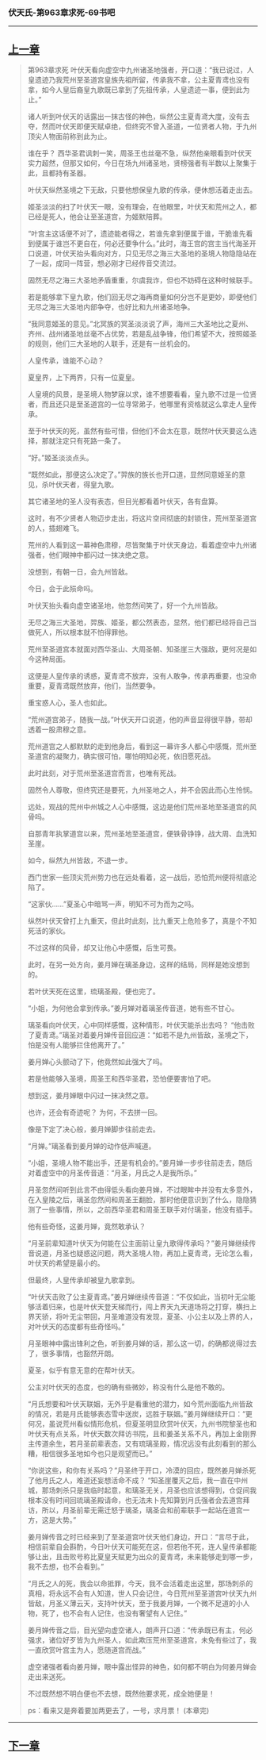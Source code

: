 ### 伏天氏-第963章求死-69书吧

--------
[上一章](./762fd2d97ccf625d83c8cb5c6a90f469.md)
--------


>
>
>
>第963章求死
>叶伏天看向虚空中九州诸圣地强者，开口道：“我已说过，人皇遗迹乃我荒州至圣道宫皇族先祖所留，传承我不拿，公主夏青鸢也没有拿，如今人皇后裔皇九歌既已拿到了先祖传承，人皇遗迹一事，便到此为止。”
>
>诸人听到叶伏天的话露出一抹古怪的神色，纵然公主夏青鸢大度，没有去夺，然而叶伏天即便天赋卓绝，但终究不曾入圣道，一位贤者人物，于九州顶尖人物面前称到此为止。
>
>谁在乎？
>西华圣君讽刺一笑，周圣王也丝毫不急，纵然他亲眼看到叶伏天实力超然，但那又如何，今日在场九州诸圣地，贤榜强者有半数以上聚集于此，且都持有圣器。
>
>叶伏天纵然圣境之下无敌，只要他想保皇九歌的传承，便休想活着走出去。
>
>姬圣淡淡的扫了叶伏天一眼，没有理会，在他眼里，叶伏天和荒州之人，都已经是死人，他会让至圣道宫，为姬默陪葬。
>
>“叶宫主这话便不对了，遗迹能者得之，若谁先拿到便属于谁，干脆谁先看到便属于谁岂不更自在，何必还要争什么。”此时，海王宫的宫主当代海圣开口说道，叶伏天抬头看向对方，只见无尽之海三大圣地的圣境人物隐隐站在了一起，成同一阵营，想必刚才已经传音交流过。
>
>固然无尽之海三大圣地矛盾重重，尔虞我诈，但也不妨碍在这种时候联手。
>
>若是能够拿下皇九歌，他们回无尽之海再商量如何分岂不是更妙，即便他们无尽之海三大圣地内部争夺，也好比和九州诸圣地争。
>
>“我同意姬圣的意见。”北冥族的冥圣淡淡说了声，海州三大圣地比之夏州、齐州、战州诸圣地丝毫不占优势，若是乱战争锋，他们希望不大，按照姬圣的规则，他们三大圣地的人联手，还是有一丝机会的。
>
>人皇传承，谁能不心动？
>
>夏皇界，上下两界，只有一位夏皇。
>
>人皇境的风景，是圣境人物梦寐以求，谁不想要看看，皇九歌不过是一位贤者，而且还只是至圣道宫的一位寻常弟子，他哪里有资格就这么拿走人皇传承。
>
>至于叶伏天的死，虽然有些可惜，但他们不会太在意，既然叶伏天要这么选择，那就注定只有死路一条了。
>
>“好。”姬圣淡淡点头。
>
>“既然如此，那便这么决定了。”羿族的族长也开口道，显然同意姬圣的意见，杀叶伏天者，得皇九歌。
>
>其它诸圣地的圣人没有表态，但目光都看着叶伏天，各有盘算。
>
>这时，有不少贤者人物迈步走出，将这片空间彻底的封锁住，荒州至圣道宫的人，插翅难飞。
>
>荒州的人看到这一幕神色肃穆，尽皆聚集于叶伏天身边，看着虚空中九州诸强者，他们眼神中都闪过一抹决绝之意。
>
>没想到，有朝一日，会九州皆敌。
>
>今日，会于此殒命吗。
>
>叶伏天抬头看向虚空诸圣地，他忽然间笑了，好一个九州皆敌。
>
>无尽之海三大圣地，羿族、姬圣，都公然表态，显然，他们都已经将自己当做死人，所以根本就不怕得罪他。
>
>荒州至圣道宫本就面对西华圣山、大周圣朝、知圣崖三大强敌，更何况是如今这种局面。
>
>这便是人皇传承的诱惑，夏青鸢不放弃，没有人敢争，传承再重要，也没命重要，夏青鸢既然放弃，他们，当然要争。
>
>重宝惑人心，圣人也如此。
>
>“荒州道宫弟子，随我一战。”叶伏天开口说道，他的声音显得很平静，带却透着一股肃穆之意。
>
>荒州道宫之人都默默的走到他身后，看到这一幕许多人都心中感慨，荒州至圣道宫的凝聚力，确实很可怕，哪怕明知必死，依旧愿死战。
>
>此时此刻，对于荒州至圣道宫而言，也唯有死战。
>
>固然令人尊敬，但终究还是要死，九州圣地之人，并不会因此而心生怜悯。
>
>远处，观战的荒州中州城之人心中感慨，这边是他们荒州圣地至圣道宫的风骨吗。
>
>自那青年执掌道宫以来，荒州圣地至圣道宫，便铁骨铮铮，战大周、血洗知圣崖。
>
>如今，纵然九州皆敌，不退一步。
>
>西门世家一些顶尖荒州势力也在远处看着，这一战后，恐怕荒州便将彻底沦陷了。
>
>“这家伙……”夏圣心中暗骂一声，明知不可为而为之吗。
>
>纵然叶伏天曾打上九重天，但此时此刻，比九重天上危险多了，真是个不知死活的家伙。
>
>不过这样的风骨，却又让他心中感慨，后生可畏。
>
>此时，在另一处方向，姜月婵在璃圣身边，这样的结局，同样是她没想到的。
>
>若叶伏天死在这里，琉璃圣殿，便也完了。
>
>“小姐，为何他会拿到传承。”姜月婵对着璃圣传音道，她有些不甘心。
>
>璃圣看向叶伏天，心中同样感慨，这种情形，叶伏天能杀出去吗？
>“他击败了夏青鸢。”璃圣对着姜月婵传音回应道：“如若不是九州皆敌，圣境之下，怕是没有人能够拦住他离开了。”
>
>姜月婵心头颤动了下，他竟然如此强大了吗。
>
>若是他能够入圣境，周圣王和西华圣君，恐怕便要害怕了吧。
>
>想到这，姜月婵眼中闪过一抹决然之意。
>
>也许，还会有奇迹呢？
>为何，不去拼一回。
>
>像是下定了决心般，姜月婵脚步往前走去。
>
>“月婵。”璃圣看到姜月婵的动作低声喊道。
>
>“小姐，圣境人物不能出手，还是有机会的。”姜月婵一步步往前走去，随后对着虚空中的月圣传音道：“月圣，月氏之人是我所杀。”
>
>月圣忽然间听到此言不由得低头看向姜月婵，不过眼眸中并没有太多意外，在入皇陵之后，璃圣忽然间和周圣王翻脸，那时他便意识到了什么，隐隐猜测了一些事情，所以，之前西华圣君和周圣王联手对付璃圣，他没有插手。
>
>他有些奇怪，这姜月婵，竟然敢承认？
>
>“月圣前辈知道叶伏天为何能在公主面前让皇九歌得传承吗？”姜月婵继续传音说道，月圣也疑惑这问题，两大圣境人物，再加上夏青鸢，无论怎么看，叶伏天的希望是最小的。
>
>但最终，人皇传承却被皇九歌拿到。
>
>“叶伏天击败了公主夏青鸢。”姜月婵继续传音道：“不仅如此，当初叶无尘能够活着归来，也是叶伏天登天梯而行，闯上界天九天道场将之打穿，横扫上界天骄，将叶无尘带回，月圣难道没有发现，夏圣、小公主以及上界的人，对叶伏天的态度都有些奇怪吗。”
>
>月圣眼神中露出锋利之色，听到姜月婵的话，那么这一切，的确都说得过去了，很多事情，也豁然开朗。
>
>夏圣，似乎有意无意的在帮叶伏天。
>
>公主对叶伏天的态度，也的确有些微妙，称没有什么是他不敢的。
>
>“月氏想要和叶伏天联姻，无外乎是看重他的潜力，如今荒州面临九州皆敌的情况，若是月氏能够表态雪中送炭，远胜于联姻。”姜月婵继续开口：“更何况，虽说荒州看似情形危机，但夏圣明显欣赏叶伏天，九州书院黎圣也和叶伏天有点关系，叶伏天数次拜访书院，且和姜圣关系不凡，再加上金刚界主传道余生，若月圣前辈表态，又有琉璃圣殿，情况远没有此刻看到的那么糟，相信很多圣地如今也只是观望而已。”
>
>“你说这些，和你有关系吗？”月圣终于开口，冷漠的回应，既然姜月婵杀死了他月氏之人，难道还妄想活命不成？
>“知圣崖覆灭之后，我一直在中州城，那场刺杀只是我临时起意，和璃圣无关，月圣也应该想得到，仓促间我根本没有时间回琉璃圣殿请命，也无法未卜先知算到月氏强者会去道宫拜访，所以，月圣前辈无需迁怒于璃圣，璃圣会和前辈联手一起站在道宫一方，这是大势。”
>
>姜月婵传音之时已经来到了至圣道宫叶伏天他们身边，开口：“言尽于此，相信前辈自会斟酌，今日叶伏天可能死在这，但若他不死，连人皇传承都能够让出，且击败号称比夏皇天赋更为出众的夏青鸢，未来能够走到哪一步，我不去想，也不会看到。”
>
>“月氏之人的死，我会以命抵罪，今天，我不会活着走出这里，那场刺杀的真相，将永远不会有人知道，世人只会记住，今日荒州至圣道宫叶伏天九州皆敌，月圣义薄云天，支持叶伏天，至于我姜月婵，一个微不足道的小人物，死了，也不会有人记住，也没有奢望有人记住。”
>
>姜月婵传音之后，目光望向虚空诸人，朗声开口道：“传承既已有主，何必强求，诸位好歹皆为九州圣人，如此欺压荒州至圣道宫，未免有些过了，我一直欣赏叶宫主为人，愿随道宫而战。”
>
>虚空诸强者看向姜月婵，眼中露出怪异的神色，如何都不明白为何姜月婵会走出来送死。
>
>不过既然想不明白便也不去想，既然他要求死，成全她便是！
>
>ps：看来又是奔着要加两更去了，一号，求月票！
>(本章完)
>
>

--------
[下一章](./2f2eb350a2e2d921866f6743efd5140e.md)
--------

